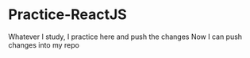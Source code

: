 # Practice-ReactJS

Whatever I study, I practice here and push the changes
Now I can push changes into my repo
